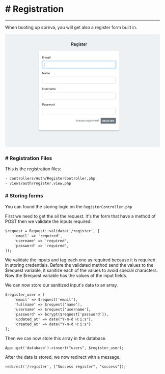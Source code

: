 # # Registration
---
When booting up sprnva, you will get also a register form built in.

![alt text](public/storage/images/register.png)

### # Registration Files
This is the registration files:
```
- controllers/Auth/RegisterController.php
- views/auth/register.view.php
```

### # Storing forms
You can found the storing logic on the `RegisterController.php`

First we need to get the all the request. It's the form that have a method of POST then we validate the inputs required.
```
$request = Request::validate('/register', [
    'email' => 'required',
    'username' => 'required',
    'password' => 'required',
]);
```

We validate the inputs and tag each one as required because it is required in storing credentials. Before the validated method send the values to the $request variable, it sanitize each of the values to avoid special characters. Now the $request variable has the values of the input fields.

We can now store our sanitized input's data to an array.

```
$register_user = [
    'email' => $request['email'],
    'fullname' => $request['name'],
    'username' => $request['username'],
    'password' => bcrypt($request['password']),
    'updated_at' => date("Y-m-d H:i:s"),
    'created_at' => date("Y-m-d H:i:s")
];
```

Then we can now store this array in the database.
```
App::get('database')->insert("users", $register_user);
```

After the data is stored, we now redirect with a message.
```
redirect('/register', ["Success register", "success"]);
```